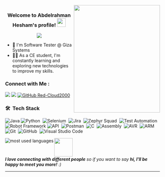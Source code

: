
<img width="280" height="350" align="right" src="https://i.giphy.com/media/v1.Y2lkPTc5MGI3NjExaHg3eDgyMDk1c283eXllaGtucTE3cGNzZGYxczN5YzlmazU3MmwwOSZlcD12MV9pbnRlcm5hbF9naWZfYnlfaWQmY3Q9Zw/7MZ0v9KynmiSA/giphy.gif">

<h3 align="center">
  Welcome to Abdelrahman Hesham's profile!
  <img src="https://media.giphy.com/media/hvRJCLFzcasrR4ia7z/giphy.gif" width="28">
</h3>

<!-- Typing SVG by DenverCoder1 - https://github.com/DenverCoder1/readme-typing-svg -->
<p align="center">
  <a href="https://github.com/DenverCoder1/readme-typing-svg"><img src="https://readme-typing-svg.herokuapp.com/?lines=Software%20Development%20Engineer%20in%20Test;Always%20learning%20new%20things&font=Fira%20Code&center=true&width=440&height=45&color=f75c7e&vCenter=true&size=20"></a>
</p> 

- 🏢 I'm Software Tester @ Giza Systems
- 👨‍💻 As a CE student, I'm constantly learning and exploring new technologies to improve my skills.


### Connect with Me :

<a href="https://www.linkedin.com/in/abdulrahman-hesham/" target="_blank"><img src="https://img.shields.io/badge/-Abdelrahman%20Hesham-0077B5?style=for-the-badge&logo=Linkedin&logoColor=white"/></a>
<a href="https://www.facebook.com/AbdelrahmanHesham1100/" target="_blank"><img src="https://img.shields.io/badge/-Abdelrahman%20Hesham-0077B5?style=for-the-badge&logo=Facebook&logoColor=white"/></a>
[![GitHub Red-Cloud2000](https://img.shields.io/github/followers/Red-Cloud2000?label=follow&style=social)](https://github.com/Red-Cloud2000)


### 🛠 &nbsp;Tech Stack

![Java](https://img.shields.io/badge/Java-ED8B00?style=for-the-badge&logo=openjdk&logoColor=white)&nbsp;![Python](https://img.shields.io/badge/-Python-05122A?style=flat&logo=Python)&nbsp;
![Selenium](https://img.shields.io/badge/-Selenium-05122A?style=flat&logo=Selenium&logoColor=43B02A)&nbsp;
![Jira](https://img.shields.io/badge/-Jira-05122A?style=flat&logo=Jira&logoColor=0052CC)&nbsp;
![Zephyr Squad](https://img.shields.io/badge/-Zephyr%20Squad-05122A?style=flat&logo=Zephyr&logoColor=007ACC)&nbsp;
![Test Automation](https://img.shields.io/badge/-Test%20Automation-05122A?style=flat&logo=TestAutomation&logoColor=007ACC)&nbsp;
![Robot Framework](https://img.shields.io/badge/-Robot%20Framework-05122A?style=flat&logo=robotframework&logoColor=white)
![API](https://img.shields.io/badge/-API-05122A?style=flat&logo=api)&nbsp;
![Postman](https://img.shields.io/badge/-Postman-05122A?style=flat&logo=postman)&nbsp;
![C](https://img.shields.io/badge/-C-05122A?style=flat&logo=C)&nbsp;
![Assembly](https://img.shields.io/badge/-Assembly-05122A?style=flat&logo=Assembly&logoColor=563D7C)&nbsp;
![AVR](https://img.shields.io/badge/-AVR-05122A?style=flat&logo=AVR)&nbsp;
![ARM](https://img.shields.io/badge/-ARM-05122A?style=flat&logo=ARM)&nbsp;
![Git](https://img.shields.io/badge/-Git-05122A?style=flat&logo=git)&nbsp;
![GitHub](https://img.shields.io/badge/-GitHub-05122A?style=flat&logo=github)&nbsp;
![Visual Studio Code](https://img.shields.io/badge/-Visual%20Studio%20Code-05122A?style=flat&logo=visual-studio-code&logoColor=007ACC)&nbsp;




<img align="left" src="https://github-readme-stats.vercel.app/api/top-langs?username=Red-Cloud2000&show_icons=true&locale=en&layout=compact&theme=radical" alt="most used languages" />

<img src="https://media.giphy.com/media/LnQjpWaON8nhr21vNW/giphy.gif" width="60"> <br><em><b>I love connecting with different people</b> so if you want to say <b>hi, I'll be happy to meet you more!</b> :)</em>

---
